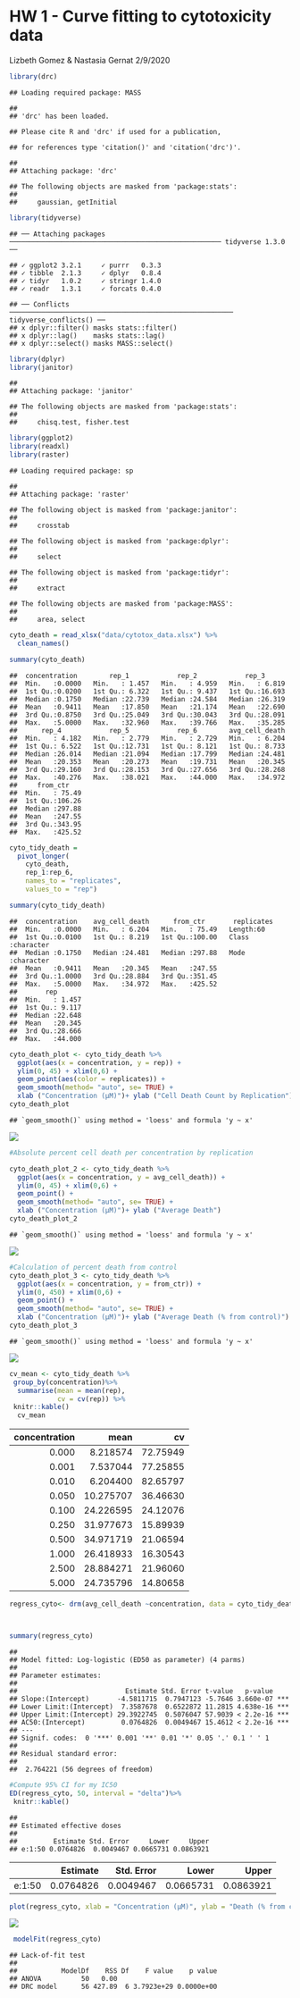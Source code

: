 HW 1 - Curve fitting to cytotoxicity data
================
Lizbeth Gomez & Nastasia Gernat
2/9/2020

``` r
library(drc) 
```

    ## Loading required package: MASS

    ## 
    ## 'drc' has been loaded.

    ## Please cite R and 'drc' if used for a publication,

    ## for references type 'citation()' and 'citation('drc')'.

    ## 
    ## Attaching package: 'drc'

    ## The following objects are masked from 'package:stats':
    ## 
    ##     gaussian, getInitial

``` r
library(tidyverse) 
```

    ## ── Attaching packages ───────────────────────────────────────────────────── tidyverse 1.3.0 ──

    ## ✓ ggplot2 3.2.1     ✓ purrr   0.3.3
    ## ✓ tibble  2.1.3     ✓ dplyr   0.8.4
    ## ✓ tidyr   1.0.2     ✓ stringr 1.4.0
    ## ✓ readr   1.3.1     ✓ forcats 0.4.0

    ## ── Conflicts ──────────────────────────────────────────────────────── tidyverse_conflicts() ──
    ## x dplyr::filter() masks stats::filter()
    ## x dplyr::lag()    masks stats::lag()
    ## x dplyr::select() masks MASS::select()

``` r
library(dplyr)
library(janitor) 
```

    ## 
    ## Attaching package: 'janitor'

    ## The following objects are masked from 'package:stats':
    ## 
    ##     chisq.test, fisher.test

``` r
library(ggplot2)
library(readxl)
library(raster) 
```

    ## Loading required package: sp

    ## 
    ## Attaching package: 'raster'

    ## The following object is masked from 'package:janitor':
    ## 
    ##     crosstab

    ## The following object is masked from 'package:dplyr':
    ## 
    ##     select

    ## The following object is masked from 'package:tidyr':
    ## 
    ##     extract

    ## The following objects are masked from 'package:MASS':
    ## 
    ##     area, select

``` r
cyto_death = read_xlsx("data/cytotox_data.xlsx") %>%
  clean_names() 

summary(cyto_death)
```

    ##  concentration        rep_1            rep_2            rep_3       
    ##  Min.   :0.0000   Min.   : 1.457   Min.   : 4.959   Min.   : 6.819  
    ##  1st Qu.:0.0200   1st Qu.: 6.322   1st Qu.: 9.437   1st Qu.:16.693  
    ##  Median :0.1750   Median :22.739   Median :24.584   Median :26.319  
    ##  Mean   :0.9411   Mean   :17.850   Mean   :21.174   Mean   :22.690  
    ##  3rd Qu.:0.8750   3rd Qu.:25.049   3rd Qu.:30.043   3rd Qu.:28.091  
    ##  Max.   :5.0000   Max.   :32.960   Max.   :39.766   Max.   :35.285  
    ##      rep_4            rep_5            rep_6        avg_cell_death  
    ##  Min.   : 4.182   Min.   : 2.779   Min.   : 2.729   Min.   : 6.204  
    ##  1st Qu.: 6.522   1st Qu.:12.731   1st Qu.: 8.121   1st Qu.: 8.733  
    ##  Median :26.014   Median :21.094   Median :17.799   Median :24.481  
    ##  Mean   :20.353   Mean   :20.273   Mean   :19.731   Mean   :20.345  
    ##  3rd Qu.:29.160   3rd Qu.:28.153   3rd Qu.:27.656   3rd Qu.:28.268  
    ##  Max.   :40.276   Max.   :38.021   Max.   :44.000   Max.   :34.972  
    ##     from_ctr     
    ##  Min.   : 75.49  
    ##  1st Qu.:106.26  
    ##  Median :297.88  
    ##  Mean   :247.55  
    ##  3rd Qu.:343.95  
    ##  Max.   :425.52

``` r
cyto_tidy_death = 
  pivot_longer(
    cyto_death, 
    rep_1:rep_6,
    names_to = "replicates", 
    values_to = "rep")

summary(cyto_tidy_death)
```

    ##  concentration    avg_cell_death      from_ctr       replicates       
    ##  Min.   :0.0000   Min.   : 6.204   Min.   : 75.49   Length:60         
    ##  1st Qu.:0.0100   1st Qu.: 8.219   1st Qu.:100.00   Class :character  
    ##  Median :0.1750   Median :24.481   Median :297.88   Mode  :character  
    ##  Mean   :0.9411   Mean   :20.345   Mean   :247.55                     
    ##  3rd Qu.:1.0000   3rd Qu.:28.884   3rd Qu.:351.45                     
    ##  Max.   :5.0000   Max.   :34.972   Max.   :425.52                     
    ##       rep        
    ##  Min.   : 1.457  
    ##  1st Qu.: 9.117  
    ##  Median :22.648  
    ##  Mean   :20.345  
    ##  3rd Qu.:28.666  
    ##  Max.   :44.000

``` r
cyto_death_plot <- cyto_tidy_death %>% 
  ggplot(aes(x = concentration, y = rep)) +
  ylim(0, 45) + xlim(0,6) +
  geom_point(aes(color = replicates)) +
  geom_smooth(method= "auto", se= TRUE) +
  xlab ("Concentration (μM)")+ ylab ("Cell Death Count by Replication")
cyto_death_plot
```

    ## `geom_smooth()` using method = 'loess' and formula 'y ~ x'

![](HW_1_files/figure-gfm/unnamed-chunk-2-1.png)<!-- -->

``` r
#Absolute percent cell death per concentration by replication

cyto_death_plot_2 <- cyto_tidy_death %>% 
  ggplot(aes(x = concentration, y = avg_cell_death)) +
  ylim(0, 45) + xlim(0,6) +
  geom_point() +
  geom_smooth(method= "auto", se= TRUE) +
  xlab ("Concentration (μM)")+ ylab ("Average Death")
cyto_death_plot_2
```

    ## `geom_smooth()` using method = 'loess' and formula 'y ~ x'

![](HW_1_files/figure-gfm/unnamed-chunk-2-2.png)<!-- -->

``` r
#Calculation of percent death from control
cyto_death_plot_3 <- cyto_tidy_death %>% 
  ggplot(aes(x = concentration, y = from_ctr)) +
  ylim(0, 450) + xlim(0,6) +
  geom_point() +
  geom_smooth(method= "auto", se= TRUE) +
  xlab ("Concentration (μM)")+ ylab ("Average Death (% from control)")
cyto_death_plot_3
```

    ## `geom_smooth()` using method = 'loess' and formula 'y ~ x'

![](HW_1_files/figure-gfm/unnamed-chunk-2-3.png)<!-- -->

``` r
cv_mean <- cyto_tidy_death %>%
 group_by(concentration)%>%
  summarise(mean = mean(rep), 
            cv = cv(rep)) %>%
 knitr::kable()
  cv_mean
```

| concentration |      mean |       cv |
| ------------: | --------: | -------: |
|         0.000 |  8.218574 | 72.75949 |
|         0.001 |  7.537044 | 77.25855 |
|         0.010 |  6.204400 | 82.65797 |
|         0.050 | 10.275707 | 36.46630 |
|         0.100 | 24.226595 | 24.12076 |
|         0.250 | 31.977673 | 15.89939 |
|         0.500 | 34.971719 | 21.06594 |
|         1.000 | 26.418933 | 16.30543 |
|         2.500 | 28.884271 | 21.96060 |
|         5.000 | 24.735796 | 14.80658 |

``` r
regress_cyto<- drm(avg_cell_death ~concentration, data = cyto_tidy_death, fct = LL.4(names = c("Slope","Lower Limit", "Upper Limit", "AC50" )))



summary(regress_cyto)
```

    ## 
    ## Model fitted: Log-logistic (ED50 as parameter) (4 parms)
    ## 
    ## Parameter estimates:
    ## 
    ##                           Estimate Std. Error t-value   p-value    
    ## Slope:(Intercept)       -4.5811715  0.7947123 -5.7646 3.660e-07 ***
    ## Lower Limit:(Intercept)  7.3587678  0.6522872 11.2815 4.638e-16 ***
    ## Upper Limit:(Intercept) 29.3922745  0.5076047 57.9039 < 2.2e-16 ***
    ## AC50:(Intercept)         0.0764826  0.0049467 15.4612 < 2.2e-16 ***
    ## ---
    ## Signif. codes:  0 '***' 0.001 '**' 0.01 '*' 0.05 '.' 0.1 ' ' 1
    ## 
    ## Residual standard error:
    ## 
    ##  2.764221 (56 degrees of freedom)

``` r
#Compute 95% CI for my IC50
ED(regress_cyto, 50, interval = "delta")%>%
 knitr::kable()
```

    ## 
    ## Estimated effective doses
    ## 
    ##         Estimate Std. Error     Lower     Upper
    ## e:1:50 0.0764826  0.0049467 0.0665731 0.0863921

|        |  Estimate | Std. Error |     Lower |     Upper |
| ------ | --------: | ---------: | --------: | --------: |
| e:1:50 | 0.0764826 |  0.0049467 | 0.0665731 | 0.0863921 |

``` r
plot(regress_cyto, xlab = "Concentration (μM)", ylab = "Death (% from control)", col = "red", main = "Dose Response Curve for Rotenone")
```

![](HW_1_files/figure-gfm/unnamed-chunk-5-1.png)<!-- -->

``` r
 modelFit(regress_cyto)
```

    ## Lack-of-fit test
    ## 
    ##           ModelDf    RSS Df    F value    p value
    ## ANOVA          50   0.00                         
    ## DRC model      56 427.89  6 3.7923e+29 0.0000e+00
